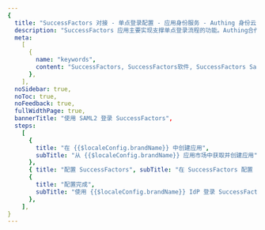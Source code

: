 ```yaml
---
{
  title: "SuccessFactors 对接 - 单点登录配置 - 应用身份服务 - Authing 身份云",
  description: "SuccessFactors 应用主要实现支撑单点登录流程的功能。Authing合作网络提供 阿里云对接，单点登录，SSO，实现应用的快捷登录、免密登录，提升员工办公体验、增强用户体验，增强企业数字化服务水平。",
  meta:
    [
      {
        name: "keywords",
        content: "SuccessFactors, SuccessFactors软件, SuccessFactors SaaS, SSO,应用身份服务,单点登录配置,Authing身份云",
      },
    ],
  noSidebar: true,
  noToc: true,
  noFeedback: true,
  fullWidthPage: true,
  bannerTitle: "使用 SAML2 登录 SuccessFactors",
  steps:
    [
      {
        title: "在 {{$localeConfig.brandName}} 中创建应用",
        subTitle: "从 {{$localeConfig.brandName}} 应用市场中获取并创建应用",
      },
      { title: "配置 SuccessFactors", subTitle: "在 SuccessFactors 配置 SSO" },
      {
        title: "配置完成",
        subTitle: "使用 {{$localeConfig.brandName}} IdP 登录 SuccessFactors",
      },
    ],
}
---
```


<IntegrationDetail/>
